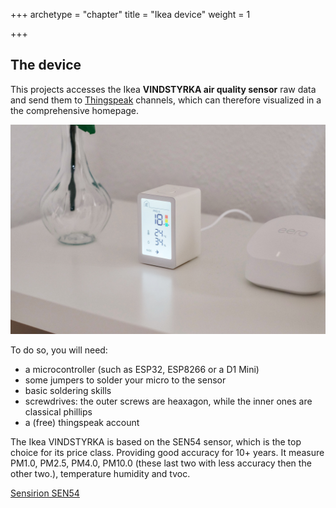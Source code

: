 +++
archetype = "chapter"
title = "Ikea device"
weight = 1

+++

## The device

This projects accesses the Ikea **VINDSTYRKA air quality sensor** raw data and send them to [Thingspeak](https://thingspeak.com/) channels, which can therefore visualized in a the comprehensive homepage.

![](ikea.jpeg)

To do so, you will need:

- a microcontroller (such as ESP32, ESP8266 or a D1 Mini)
- some jumpers to solder your micro to the sensor
- basic soldering skills
- screwdrives: the outer screws are heaxagon, while the inner ones are classical phillips
- a (free) thingspeak account

The Ikea VINDSTYRKA is based on the SEN54 sensor, which is the top choice for its price class. Providing good accuracy for 10+ years. It measure PM1.0, PM2.5, PM4.0, PM10.0 (these last two with less accuracy then the other two.), temperature humidity and tvoc.

[Sensirion SEN54](https://sensirion.com/products/catalog/SEN54/)